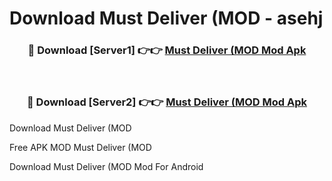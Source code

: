 # Download Must Deliver (MOD - asehj



<div align="center">
<h3>🔴 Download [Server1] 👉👉 <a href="https://momento.my/?title=Must_Deliver_(MOD">Must Deliver (MOD Mod Apk</a></h3><br>

<h3>🔴 Download [Server2] 👉👉 <a href="https://momento.my/?title=Must_Deliver_(MOD">Must Deliver (MOD Mod Apk</a></h3>
</div>



Download Must Deliver (MOD 

Free APK MOD Must Deliver (MOD 

Download Must Deliver (MOD Mod For Android
